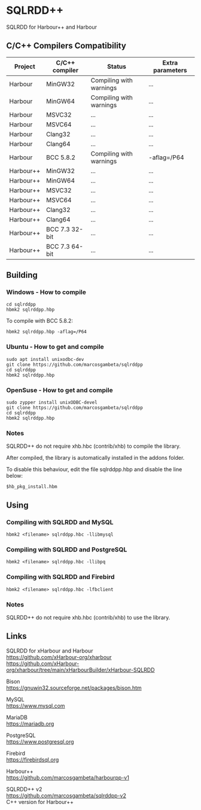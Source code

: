 # SQLRDD++

SQLRDD for Harbour++ and Harbour

## C/C++ Compilers Compatibility

| Project   | C/C++ compiler | Status                  | Extra parameters    |
| --------- | -------------- | ----------------------- | ------------------- |
| Harbour   | MinGW32        | Compiling with warnings | ...                 |
| Harbour   | MinGW64        | Compiling with warnings | ...                 |
| Harbour   | MSVC32         | ...                     | ...                 |
| Harbour   | MSVC64         | ...                     | ...                 |
| Harbour   | Clang32        | ...                     | ...                 |
| Harbour   | Clang64        | ...                     | ...                 |
| Harbour   | BCC 5.8.2      | Compiling with warnings | -aflag=/P64         |
| Harbour++ | MinGW32        | ...                     | ...                 |
| Harbour++ | MinGW64        | ...                     | ...                 |
| Harbour++ | MSVC32         | ...                     | ...                 |
| Harbour++ | MSVC64         | ...                     | ...                 |
| Harbour++ | Clang32        | ...                     | ...                 |
| Harbour++ | Clang64        | ...                     | ...                 |
| Harbour++ | BCC 7.3 32-bit | ...                     | ...                 |
| Harbour++ | BCC 7.3 64-bit | ...                     | ...                 |

## Building

### Windows - How to compile
```Batch
cd sqlrddpp
hbmk2 sqlrddpp.hbp
```

To compile with BCC 5.8.2:

```Batch
hbmk2 sqlrddpp.hbp -aflag=/P64
```

### Ubuntu - How to get and compile
```Batch
sudo apt install unixodbc-dev
git clone https://github.com/marcosgambeta/sqlrddpp
cd sqlrddpp
hbmk2 sqlrddpp.hbp
```

### OpenSuse - How to get and compile
```Batch
sudo zypper install unixODBC-devel
git clone https://github.com/marcosgambeta/sqlrddpp
cd sqlrddpp
hbmk2 sqlrddpp.hbp
```

### Notes

SQLRDD++ do not require xhb.hbc (contrib/xhb) to compile the library.

After compiled, the library is automatically installed in the addons folder.

To disable this behaviour, edit the file sqlrddpp.hbp and disable the line below:

```
$hb_pkg_install.hbm
```

## Using

### Compiling with SQLRDD and MySQL
```Batch
hbmk2 <filename> sqlrddpp.hbc -llibmysql
```

### Compiling with SQLRDD and PostgreSQL
```Batch
hbmk2 <filename> sqlrddpp.hbc -llibpq
```

### Compiling with SQLRDD and Firebird
```Batch
hbmk2 <filename> sqlrddpp.hbc -lfbclient
```
### Notes

SQLRDD++ do not require xhb.hbc (contrib/xhb) to use the library.

## Links

SQLRDD for xHarbour and Harbour  
https://github.com/xHarbour-org/xharbour  
https://github.com/xHarbour-org/xharbour/tree/main/xHarbourBuilder/xHarbour-SQLRDD  

Bison  
https://gnuwin32.sourceforge.net/packages/bison.htm  

MySQL  
https://www.mysql.com  

MariaDB  
https://mariadb.org  

PostgreSQL  
https://www.postgresql.org  

Firebird  
https://firebirdsql.org  

Harbour++  
https://github.com/marcosgambeta/harbourpp-v1  

SQLRDD++ v2  
https://github.com/marcosgambeta/sqlrddpp-v2  
C++ version for Harbour++
